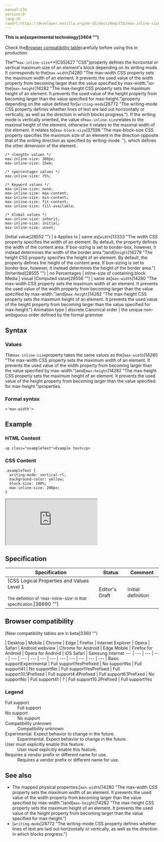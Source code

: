 ```yaml
---
manual:CSS
version:0
lang:zh
rawUrl:https://developer.mozilla.org/en-US/docs/Web/CSS/max-inline-size
---
```






**This is an[experimental technology]3404 "")**<br></br>Check the[Browser compatibility table](%37599#Browser_compatibility "")carefully before using this in production.




The**`max-inline-size`**[CSS]427 "CSS")property defines the horizontal or vertical maximum size of an element&#39;s block depending on its writing mode. It corresponds to the[`max-width`]14280 "The max-width CSS property sets the maximum width of an element. It prevents the used value of the width property from becoming larger than the value specified by max-width.")or the[`max-height`]14282 "The max-height CSS property sets the maximum height of an element. It prevents the used value of the height property from becoming larger than the value specified for max-height.")property depending on the value defined for[`writing-mode`]28772 "The writing-mode CSS property defines whether lines of text are laid out horizontally or vertically, as well as the direction in which blocks progress."). If the writing mode is vertically oriented, the value of`max-inline-size`relates to the maximal height of the element, otherwise it relates to the maximal width of the element. It relates to[`max-block-size`]37598 "The max-block-size CSS property specifies the maximum size of an element in the direction opposite that of the writing direction as specified by writing-mode. "), which defines the other dimension of the element.


```
/* <length> values */
max-inline-size: 300px;
max-inline-size: 25em;

/* <percentage> values */
max-inline-size: 75%;

/* Keyword values */
max-inline-size: none;
max-inline-size: max-content;
max-inline-size: min-content;
max-inline-size: fit-content;
max-inline-size: fill-available;

/* Global values */
max-inline-size: inherit;
max-inline-size: initial;
max-inline-size: unset;
```

[Initial value]28552 "") | `0` 
Applies to | same as[`width`]13333 "The width CSS property specifies the width of an element. By default, the property defines the width of the content area. If box-sizing is set to border-box, however, it instead determines the width of the border area.")and[`height`]14278 "The height CSS property specifies the height of an element. By default, the property defines the height of the content area. If box-sizing is set to border-box, however, it instead determines the height of the border area.") 
[Inherited]28555 "") | no 
Percentages | inline-size of containing block 
Media | visual 
[Computed value]28556 "") | same as[`max-width`]14280 "The max-width CSS property sets the maximum width of an element. It prevents the used value of the width property from becoming larger than the value specified by max-width.")and[`max-height`]14282 "The max-height CSS property sets the maximum height of an element. It prevents the used value of the height property from becoming larger than the value specified for max-height.") 
Animation type | discrete 
Canonical order | the unique non-ambiguous order defined by the formal grammar 


## Syntax<a name="Syntax"></a>

### Values<a name="Values"></a>


The`max-inline-size`property takes the same values as the[`max-width`]14280 "The max-width CSS property sets the maximum width of an element. It prevents the used value of the width property from becoming larger than the value specified by max-width.")and[`max-height`]14282 "The max-height CSS property sets the maximum height of an element. It prevents the used value of the height property from becoming larger than the value specified for max-height.")properties.


### Formal syntax<a name="Formal_syntax"></a>

```
<'max-width'>
```

## Example<a name="Example"></a>

### HTML Content<a name="HTML_Content"></a>

```
<p class="exampleText">Example text</p>
```

### CSS Content<a name="CSS_Content"></a>

```
.exampleText {
  writing-mode: vertical-rl;
  background-color: yellow;
  block-size: 100%;
  max-inline-size: 200px;
}
```


<iframe src='https://mdn.mozillademos.org/en-US/docs/Web/CSS/max-inline-size$samples/Example?revision=1346267' width='null' height='null'></iframe>



## Specification<a name="Specification"></a>

Specification | Status | Comment 
 ---  |  ---  |  ---  | 
[CSS Logical Properties and Values Level 1<br></br><small>The definition of &#39;max-inline-size&#39; in that specification.</small>]38690 "") | Editor&#39;s Draft | Initial definition 


## Browser compatibility<a name="Browser_compatibility"></a>
[New compatibility tables are in beta<i></i>]3360 "")

 | <abbr>Desktop<i></i></abbr> | <abbr>Mobile<i></i></abbr> 
 | <abbr>Chrome<i></i></abbr> | <abbr>Edge<i></i></abbr> | <abbr>Firefox<i></i></abbr> | <abbr>Internet Explorer<i></i></abbr> | <abbr>Opera<i></i></abbr> | <abbr>Safari<i></i></abbr> | <abbr>Android webview<i></i></abbr> | <abbr>Chrome for Android<i></i></abbr> | <abbr>Edge Mobile<i></i></abbr> | <abbr>Firefox for Android<i></i></abbr> | <abbr>Opera for Android<i></i></abbr> | <abbr>iOS Safari<i></i></abbr> | <abbr>Samsung Internet<i></i></abbr> 
 ---  |  ---  |  ---  |  ---  |  ---  |  ---  |  ---  |  ---  |  ---  |  ---  |  ---  |  ---  |  ---  |  ---  | 
Basic support<abbr>Experimental<i></i></abbr> | <abbr>Full support</abbr>Yes<abbr>Prefixed<i></i></abbr> | <abbr>No support</abbr>No | <abbr>Full support</abbr>41 | <abbr>No support</abbr>No | <abbr>Full support</abbr>Yes<abbr>Prefixed<i></i></abbr> | <abbr>Full support</abbr>10.1<abbr>Prefixed<i></i></abbr> | <abbr>Full support</abbr>4.4<abbr>Prefixed<i></i></abbr> | <abbr>Full support</abbr>6.1<abbr>Prefixed<i></i></abbr> | <abbr>No support</abbr>No | <abbr>Full support</abbr>41 | <abbr>?</abbr> | <abbr>Full support</abbr>10.2<abbr>Prefixed<i></i></abbr> | <abbr>Full support</abbr>Yes 


### Legend<a name="Legend"></a>
<dl><dt id=''><abbr>Full support</abbr></dt><dd>Full support</dd><dt id=''><abbr>No support</abbr></dt><dd>No support</dd><dt id=''><abbr>Compatibility unknown</abbr></dt><dd>Compatibility unknown</dd><dt id=''><abbr>Experimental. Expect behavior to change in the future.<i></i></abbr></dt><dd>Experimental. Expect behavior to change in the future.</dd><dt id=''><abbr>User must explicitly enable this feature.<i></i></abbr></dt><dd>User must explicitly enable this feature.</dd><dt id=''><abbr>Requires a vendor prefix or different name for use.<i></i></abbr></dt><dd>Requires a vendor prefix or different name for use.</dd></dl>

## See also<a name="See_also"></a>

* The mapped physical properties:[`max-width`]14280 "The max-width CSS property sets the maximum width of an element. It prevents the used value of the width property from becoming larger than the value specified by max-width.")and[`max-height`]14282 "The max-height CSS property sets the maximum height of an element. It prevents the used value of the height property from becoming larger than the value specified for max-height.")
* [`writing-mode`]28772 "The writing-mode CSS property defines whether lines of text are laid out horizontally or vertically, as well as the direction in which blocks progress.")



